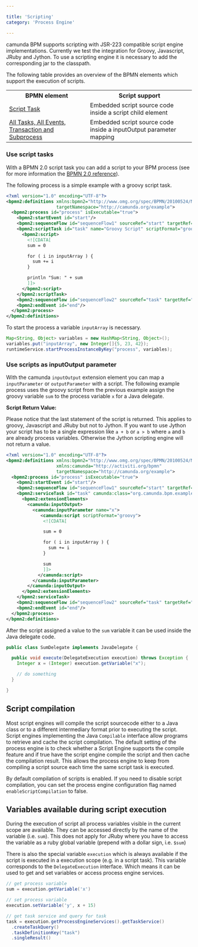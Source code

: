 ```yaml
---

title: 'Scripting'
category: 'Process Engine'

---
```


camunda BPM supports scripting with JSR-223 compatible script engine implementations. Currently we
test the integration for Groovy, Javascript, JRuby and Jython. To use a scripting engine
it is necessary to add the corresponding jar to the classpath.

The following table provides an overview of the BPMN elements which support the execution of
scripts.

<table class="table">
  <tr>
    <th>BPMN element</th>
    <th>Script support</th>
  </tr>
  <tr>
    <td><a href="#process-engine-scripting-use-script-tasks">Script Task</a></td>
    <td>Embedded script source code inside a script child element</td>
  </tr>
  <tr>
    <td><a href="#process-engine-scripting-use-scripts-as-inputoutput-parameter">
        All Tasks, All Events, Transaction and Subprocess
    </a></td>
    <td>Embedded script source code inside a inputOutput parameter mapping</td>
  </tr>
</table>


### Use script tasks

With a BPMN 2.0 script task you can add a script to your BPM process (see for more information the
[BPMN 2.0 reference](ref:/api-references/bpmn20/#tasks-script-task)).

The following process is a simple example with a groovy script task.

```xml
<?xml version="1.0" encoding="UTF-8"?>
<bpmn2:definitions xmlns:bpmn2="http://www.omg.org/spec/BPMN/20100524/MODEL"
                   targetNamespace="http://camunda.org/example">
  <bpmn2:process id="process" isExecutable="true">
    <bpmn2:startEvent id="start"/>
    <bpmn2:sequenceFlow id="sequenceFlow1" sourceRef="start" targetRef="task"/>
    <bpmn2:scriptTask id="task" name="Groovy Script" scriptFormat="groovy">
      <bpmn2:script>
        <![CDATA[
        sum = 0

        for ( i in inputArray ) {
          sum += i
        }

        println "Sum: " + sum
        ]]>
      </bpmn2:script>
    </bpmn2:scriptTask>
    <bpmn2:sequenceFlow id="sequenceFlow2" sourceRef="task" targetRef="end"/>
    <bpmn2:endEvent id="end"/>
  </bpmn2:process>
</bpmn2:definitions>
```

To start the process a variable `inputArray` is necessary.

```java
Map<String, Object> variables = new HashMap<String, Object>();
variables.put("inputArray", new Integer[]{5, 23, 42});
runtimeService.startProcessInstanceByKey("process", variables);
```


### Use scripts as inputOutput parameter

With the camunda `inputOutput` extension element you can map a `inputParameter` or `outputParameter`
with a script. The following example process uses the groovy script from the previous example assign
the groovy variable `sum` to the process variable `x` for a Java delegate.


<div class="alert alert-info">
  <strong>Script Return Value:</strong>
  <p>
    Please notice that the last statement of the script is returned. This applies to groovy,
    Javascript and JRuby but not to Jython. If you want to use Jython your script has to be a
    single expression like <code>a + b</code> or <code>a > b</code> where <code>a</code> and
    <code>b</code> are already process variables. Otherwise the Jython scripting engine will
    not return a value.
  </p>
</div>

```xml
<?xml version="1.0" encoding="UTF-8"?>
<bpmn2:definitions xmlns:bpmn2="http://www.omg.org/spec/BPMN/20100524/MODEL"
                   xmlns:camunda="http://activiti.org/bpmn"
                   targetNamespace="http://camunda.org/example">
  <bpmn2:process id="process" isExecutable="true">
    <bpmn2:startEvent id="start"/>
    <bpmn2:sequenceFlow id="sequenceFlow1" sourceRef="start" targetRef="task"/>
    <bpmn2:serviceTask id="task" camunda:class="org.camunda.bpm.example.SumDelegate">
      <bpmn2:extensionElements>
        <camunda:inputOutput>
          <camunda:inputParameter name="x">
             <camunda:script scriptFormat="groovy">
              <![CDATA[

              sum = 0

              for ( i in inputArray ) {
                sum += i
              }

              sum
              ]]>
            </camunda:script>
          </camunda:inputParameter>
        </camunda:inputOutput>
      </bpmn2:extensionElements>
    </bpmn2:serviceTask>
    <bpmn2:sequenceFlow id="sequenceFlow2" sourceRef="task" targetRef="end"/>
    <bpmn2:endEvent id="end"/>
  </bpmn2:process>
</bpmn2:definitions>
```

After the script assigned a value to the `sum` variable it can be used inside the Java delegate
code.

```java
public class SumDelegate implements JavaDelegate {

  public void execute(DelegateExecution execution) throws Exception {
    Integer x = (Integer) execution.getVariable("x");

    // do something
  }

}
```


## Script compilation

Most script engines will compile the script sourcecode either to a Java class or to a different
intermediary format prior to executing the script. Script engines implementing the Java `Compilable`
interface allow programs to retrieve and cache the script compilation. The default setting of the
process engine is to check whether a Script Engine supports the compile feature and if true have the
script engine compile the script and then cache the compilation result.  This allows the process
engine to keep from compiling a script source each time the same script task is executed.

By default compilation of scripts is enabled. If you need to disable script compilation, you can set
the process engine configuration flag named `enableScriptCompilation` to false.


## Variables available during script execution

During the execution of script all process variables visible in the current scope are available.
They can be accessed directly by the name of the variable (i.e. `sum`). This does not apply for
JRuby where you have to access the variable as a ruby global variable (prepend with a dollar sign,
i.e. `$sum`)

There is also the special variable `execution` which is always available if the script is executed
in a execution scope (e.g. in a script task). This variable corresponds to the `DelegateExecution`
interface. Which means it can be used to get and set variables or access process engine services.

```java
// get process variable
sum = execution.getVariable('x')

// set process variable
execution.setVariable('y', x + 15)

// get task service and query for task
task = execution.getProcessEngineServices().getTaskService()
  .createTaskQuery()
  .taskDefinitionKey("task")
  .singleResult()
```

